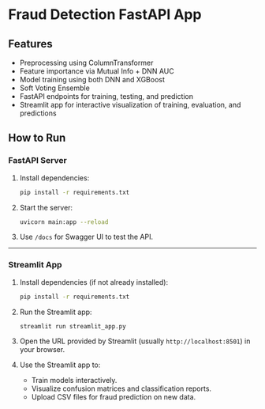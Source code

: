 # Fraud Detection FastAPI App

## Features
- Preprocessing using ColumnTransformer
- Feature importance via Mutual Info + DNN AUC
- Model training using both DNN and XGBoost
- Soft Voting Ensemble
- FastAPI endpoints for training, testing, and prediction
- Streamlit app for interactive visualization of training, evaluation, and predictions

## How to Run

### FastAPI Server
1. Install dependencies:
   ```bash
   pip install -r requirements.txt
   ```

2. Start the server:
   ```bash
   uvicorn main:app --reload
   ```

3. Use `/docs` for Swagger UI to test the API.

---

### Streamlit App
1. Install dependencies (if not already installed):
   ```bash
   pip install -r requirements.txt
   ```

2. Run the Streamlit app:
   ```bash
   streamlit run streamlit_app.py
   ```

3. Open the URL provided by Streamlit (usually `http://localhost:8501`) in your browser.

4. Use the Streamlit app to:
   - Train models interactively.
   - Visualize confusion matrices and classification reports.
   - Upload CSV files for fraud prediction on new data.